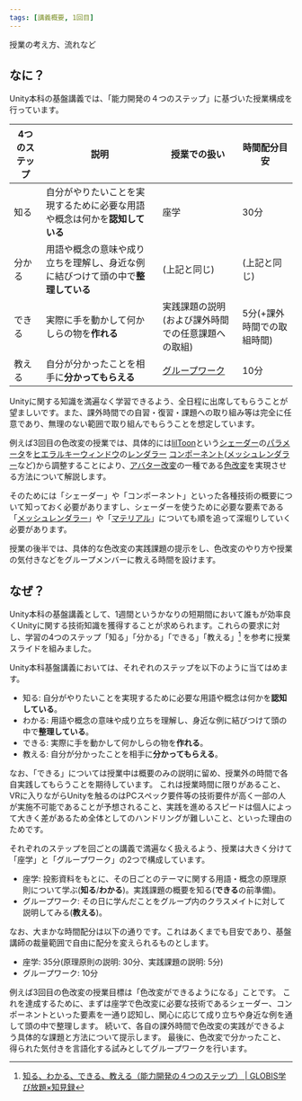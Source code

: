 ```yaml
---
tags: [講義概要, 1回目]
---
```


授業の考え方、流れなど

## なに？

Unity本科の基盤講義では、「能力開発の４つのステップ」に基づいた授業構成を行っています。

| 4つのステップ | 説明                                                                             | 授業での扱い                                       | 時間配分目安               |
| ------------- | -------------------------------------------------------------------------------- | -------------------------------------------------- | -------------------------- |
| 知る          | 自分がやりたいことを実現するために必要な用語や概念は何かを**認知している**       | 座学                                               | 30分                       |
| 分かる        | 用語や概念の意味や成り立ちを理解し、身近な例に結びつけて頭の中で**整理している** | (上記と同じ)                                       | (上記と同じ)               |
| できる        | 実際に手を動かして何かしらの物を**作れる**                                       | 実践課題の説明(および課外時間での任意課題への取組) | 5分(+課外時間での取組時間) |
| 教える        | 自分が分かったことを相手に**分かってもらえる**                                   | [グループワーク](/docs/索引/か行/グループワーク)   | 10分                       |

Unityに関する知識を満遍なく学習できるよう、全日程に出席してもらうことが望ましいです。また、課外時間での自習・復習・課題への取り組み等は完全に任意であり、無理のない範囲で取り組んでもらうことを想定しています。

例えば3回目の色改変の授業では、具体的には[lilToon](/docs/索引/JKL/lilToon)という[シェーダー](/docs/索引/STU/Shader)の[パラメータ](/docs/索引/PQR/Parameter)を[ヒエラルキーウィンドウ](/docs/索引/GHI/Hierarchyウィンドウ)の[レンダラー](/docs/索引/PQR/Renderer) [コンポーネント](/docs/索引/ABC/Component)([メッシュレンダラー](/docs/索引/MNO/MeshRenderer)など)から調整することにより、[アバター改変](/docs/索引/あ行/アバター改変)の一種である[色改変](/docs/索引/あ行/色改変)を実現させる方法について解説します。

そのためには「シェーダー」や「コンポーネント」といった各種技術の概要について知っておく必要がありますし、シェーダーを使うために必要な要素である「[メッシュレンダラー](/docs/索引/MNO/MeshRenderer)」や「[マテリアル](/docs/索引/MNO/Material)」についても順を追って深堀りしていく必要があります。

授業の後半では、具体的な色改変の実践課題の提示をし、色改変のやり方や授業の気付きなどをグループメンバーに教える時間を設けます。

## なぜ？

Unity本科の基盤講義として、1週間というかなりの短期間において誰もが効率良くUnityに関する技術知識を獲得することが求められます。これらの要求に対し、学習の4つのステップ「知る」「分かる」「できる」「教える」[^1] を参考に授業スライドを組みました。

Unity本科基盤講義においては、それぞれのステップを以下のように当てはめます。

- 知る: 自分がやりたいことを実現するために必要な用語や概念は何かを**認知している**。
- わかる: 用語や概念の意味や成り立ちを理解し、身近な例に結びつけて頭の中で**整理している**。
- できる: 実際に手を動かして何かしらの物を**作れる**。
- 教える: 自分が分かったことを相手に**分かってもらえる**。

なお、「できる」については授業中は概要のみの説明に留め、授業外の時間で各自実践してもらうことを期待しています。
これは授業時間に限りがあること、VRに入りながらUnityを触るのはPCスペック要件等の技術要件が高く一部の人が実施不可能であることが予想されること、実践を進めるスピードは個人によって大きく差があるため全体としてのハンドリングが難しいこと、といった理由のためです。

それぞれのステップを回ごとの講義で満遍なく扱えるよう、授業は大きく分けて「座学」と「グループワーク」の2つで構成しています。

- 座学: 投影資料をもとに、その日ごとのテーマに関する用語・概念の原理原則について学ぶ(**知る**/**わかる**)。実践課題の概要を知る(**できる**の前準備)。
- グループワーク: その日に学んだことをグループ内のクラスメイトに対して説明してみる(**教える**)。

なお、大まかな時間配分は以下の通りです。これはあくまでも目安であり、基盤講師の裁量範囲で自由に配分を変えられるものとします。

- 座学: 35分(原理原則の説明: 30分、実践課題の説明: 5分)
- グループワーク: 10分

例えば3回目の色改変の授業目標は「色改変ができるようになる」ことです。
これを達成するために、まずは座学で色改変に必要な技術であるシェーダー、コンポーネントといった要素を一通り認知し、関心に応じて成り立ちや身近な例を通して頭の中で整理します。
続いて、各自の課外時間で色改変の実践ができるよう具体的な課題と方法について提示します。
最後に、色改変で分かったこと、得られた気付きを言語化する試みとしてグループワークを行います。

[^1]: [知る、わかる、できる、教える（能力開発の４つのステップ） | GLOBIS学び放題×知見録](https://globis.jp/article/5149/)
